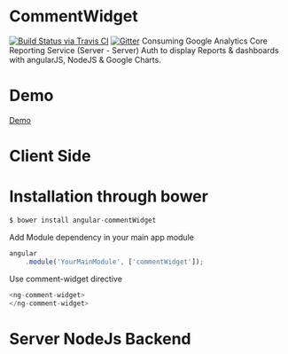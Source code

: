 # CommentWidget

[![Build Status via Travis CI](https://travis-ci.org/mo3taz-abdallh/angular-gAnalytics.svg?branch=server)](https://travis-ci.org/mo3taz-abdallh/angular-gAnalytics)
[![Gitter](https://img.shields.io/gitter/room/nwjs/nw.js.svg?maxAge=2592000)](https://gitter.im/mo3taz-abdallh/angular-commentWidget)
Consuming Google Analytics Core Reporting Service (Server - Server) Auth to display Reports &amp; dashboards with angularJS, NodeJS &amp; Google Charts.

# Demo
[Demo](http://mo3taz-abdallh.github.io/angular-commentWidget/)

# Client Side

# Installation through bower

```javascript
$ bower install angular-commentWidget
```
Add Module dependency in your main app module

```javascript
angular
    .module('YourMainModule', ['commentWidget']);
```

Use comment-widget directive

```javascript
<ng-comment-widget>
</ng-comment-widget>
```

# Server NodeJs Backend


